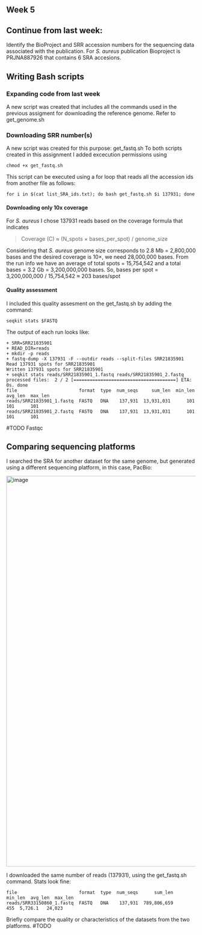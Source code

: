 ## Week 5
## Continue from last week:
  Identify the BioProject and SRR accession numbers for the sequencing data associated with the publication.
    For *S. aureus* publication Bioproject is PRJNA887926 that contains 6 SRA accesions. 
    
## Writing Bash scripts 
  ### Expanding code from last week
  A new script was created that includes all the commands used in the previous assigment for downloading the reference genome. Refer to get_genome.sh 
  ### Downloading SRR number(s)
  A new script was created for this purpose: get_fastq.sh
  To both scripts created in this assignment I added excecution permissions using 
  ```
  chmod +x get_fastq.sh
  ```
  This script can be executed using a for loop that reads all the accession ids from another file as follows: 

  
  ``` 
  for i in $(cat list_SRA_ids.txt); do bash get_fastq.sh $i 137931; done
  ```
  
  
  #### Downloading only 10x coverage 
  For *S. aureus* I chose 137931 reads based on the coverage formula that indicates 
  > Coverage (C) ≈ (N_spots × bases_per_spot) / genome_size

  Considering that *S. aureus* genome size corresponds to 2.8 Mb = 2,800,000 bases and the desired coverage is 10×, we need 28,000,000 bases. From the run info we have an average of total spots = 15,754,542 and a total bases = 3.2 Gb = 3,200,000,000 bases. 
  So, bases per spot = 3,200,000,000 / 15,754,542 ≈ 203 bases/spot
  #### Quality assessment
  I included this quality assesment on the get_fastq.sh by adding the command: 
  
  ``` 
  seqkit stats $FASTQ
  ```
  
  The output of each run looks like: 
   ``` 
  + SRR=SRR21835901
  + READ_DIR=reads
  + mkdir -p reads
  + fastq-dump -X 137931 -F --outdir reads --split-files SRR21835901
  Read 137931 spots for SRR21835901
  Written 137931 spots for SRR21835901
  + seqkit stats reads/SRR21835901_1.fastq reads/SRR21835901_2.fastq
  processed files:  2 / 2 [======================================] ETA: 0s. done
  file                       format  type  num_seqs     sum_len  min_len  avg_len  max_len
  reads/SRR21835901_1.fastq  FASTQ   DNA    137,931  13,931,031      101      101      101
  reads/SRR21835901_2.fastq  FASTQ   DNA    137,931  13,931,031      101      101      101
   ```

  #TODO Fastqc
## Comparing sequencing platforms
I searched the SRA for another dataset for the same genome, but generated using a different sequencing platform, in this case, PacBio: 

<img width="1911" height="1039" alt="image" src="https://github.com/user-attachments/assets/d873e001-88bd-41be-a310-7cb95cc3a728" />

I downloaded the same number of reads (137931), using the get_fastq.sh command. Stats look fine: 
 ```
file                       format  type  num_seqs      sum_len  min_len  avg_len  max_len
reads/SRR33150860_1.fastq  FASTQ   DNA    137,931  789,806,659      455  5,726.1   24,023
 ```
Briefly compare the quality or characteristics of the datasets from the two platforms. #TODO
